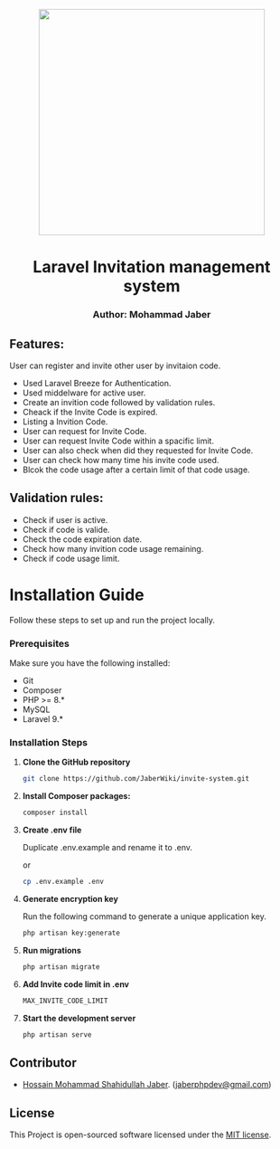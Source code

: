 <p align="center"><a href="https://laravel.com" target="_blank"><img src="https://raw.githubusercontent.com/laravel/art/master/logo-lockup/5%20SVG/2%20CMYK/1%20Full%20Color/laravel-logolockup-cmyk-red.svg" width="400"></a></p>
<h1 align="center"> Laravel Invitation management system </h1>
<h3 align="center">	Author: Mohammad Jaber </h3>

## Features:

User can register and invite other user by invitaion code.

- Used Laravel Breeze for Authentication.
- Used middelware for active user.
- Create an invition code followed by validation rules.
- Cheack if the Invite Code is expired.
- Listing a Invition Code.
- User can request for Invite Code.
- User can request Invite Code within a spacific limit.
- User can also check when did they requested for Invite Code.
- User can check how many time his invite code used.
- Blcok the code usage after a certain limit of that code usage.

## Validation rules: 

- Check if user is active.
- Check if code is valide.
- Check the code expiration date.
- Check how many invition code usage remaining.
- Check if code usage limit.

# Installation Guide

Follow these steps to set up and run the project locally.

### Prerequisites

Make sure you have the following installed:

- Git
- Composer
- PHP >= 8.*
- MySQL
- Laravel 9.*

### Installation Steps

1. **Clone the GitHub repository**
   ```sh
   git clone https://github.com/JaberWiki/invite-system.git
   
2. **Install Composer packages:**
   ```sh
   composer install
   
3. **Create .env file**

   Duplicate .env.example and rename it to .env.
   
   or
   
   ```bash
   cp .env.example .env
   ```
   
5. **Generate encryption key**

    Run the following command to generate a unique application key.
    
      ```sh
    php artisan key:generate

6. **Run migrations**

      ```sh
    php artisan migrate

7. **Add Invite code limit in .env**

    ```sh
    MAX_INVITE_CODE_LIMIT

7. **Start the development server**

      ```sh
    php artisan serve
   

## Contributor

- [Hossain Mohammad Shahidullah Jaber](https://github.com/JaberWiki). (jaberphpdev@gmail.com)


## License

This Project is open-sourced software licensed under the [MIT license](https://opensource.org/licenses/MIT).

